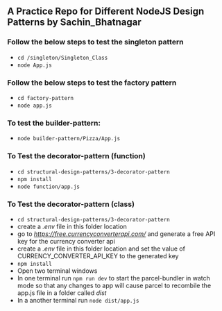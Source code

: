 ## A Practice Repo for Different NodeJS Design Patterns by Sachin_Bhatnagar

### Follow the below steps to test the singleton pattern

- `cd /singleton/Singleton_Class`
- `node App.js`

### Follow the below steps to test the factory pattern

- `cd factory-pattern`
- `node app.js`

### To test the builder-pattern:

- `node builder-pattern/Pizza/App.js`

### To Test the decorator-pattern (function)

- `cd structural-design-patterns/3-decorator-pattern`
- `npm install`
- `node function/app.js`

### To Test the decorator-pattern (class)

- `cd structural-design-patterns/3-decorator-pattern`
- create a _.env_ file in this folder location
- go to *https://free.currencyconverterapi.com/* and generate a free API key for the currency converter api
- create a _.env_ file in this folder location and set the value of CURRENCY_CONVERTER_API_KEY to the generated key
- `npm install`
- Open two terminal windows
- In one terminal run `npm run dev` to start the parcel-bundler in watch mode so that any changes to app will cause parcel to recombile the app.js file in a folder called _dist_
- In a another terminal run `node dist/app.js`

